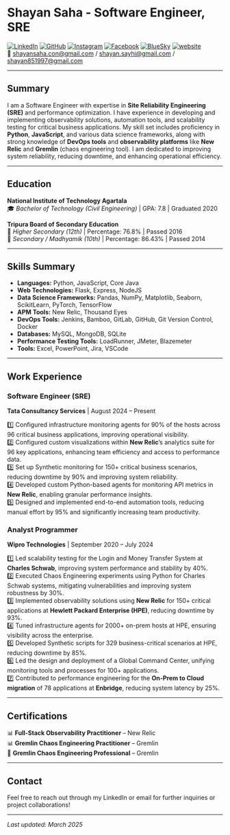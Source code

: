 # Shayan Saha - Software Engineer, SRE

[![LinkedIn](https://img.icons8.com/?size=25&id=13930&format=png&color=000000)](https://linkedin.com/in/shayansaha85) [![GitHub](https://img.icons8.com/?size=25&id=AZOZNnY73haj&format=png&color=000000)](https://github.com/shayansaha85) [![Instagram](https://img.icons8.com/?size=25&id=Xy10Jcu1L2Su&format=png&color=000000)](https://instagram.com/shayansaha85) [![Facebook](https://img.icons8.com/?size=25&id=uLWV5A9vXIPu&format=png&color=000000)](https://www.facebook.com/shayansaha85page/) [![BlueSky](https://img.icons8.com/?size=25&id=3ovMFy5JDSWq&format=png&color=000000)](https://bsky.app/profile/shayandev.bsky.social) [![website](https://img.icons8.com/?size=25&id=63807&format=png&color=000000)](https://brewnok.com)
<br>
📧 shayansaha.con@gmail.com / shayan.sayhi@gmail.com / shayan851997@gmail.com

---

## Summary

I am a Software Engineer with expertise in **Site Reliability Engineering (SRE)** and performance optimization. I have experience in developing and implementing observability solutions, automation tools, and scalability testing for critical business applications. My skill set includes proficiency in **Python**, **JavaScript**, and various data science frameworks, along with strong knowledge of **DevOps tools** and **observability platforms** like **New Relic** and **Gremlin** (chaos engineering tool). I am dedicated to improving system reliability, reducing downtime, and enhancing operational efficiency.

---

## Education

**National Institute of Technology Agartala**  
🎓 *Bachelor of Technology (Civil Engineering)* | GPA: 7.8 | Graduated 2020

**Tripura Board of Secondary Education**  
🏫 *Higher Secondary (12th)* | Percentage: 76.8% | Passed 2016  
🏫 *Secondary / Madhyamik (10th)* | Percentage: 86.43% | Passed 2014

---

## Skills Summary

- **Languages:** Python, JavaScript, Core Java
- **Web Technologies:** Flask, Express, NodeJS
- **Data Science Frameworks:** Pandas, NumPy, Matplotlib, Seaborn, ScikitLearn, PyTorch, TensorFlow
- **APM Tools:** New Relic, Thousand Eyes
- **DevOps Tools:** Jenkins, Bamboo, GitLab, GitHub, Git Version Control, Docker
- **Databases:** MySQL, MongoDB, SQLite
- **Performance Testing Tools:** LoadRunner, JMeter, Blazemeter
- **Tools:** Excel, PowerPoint, Jira, VSCode

---

## Work Experience

### Software Engineer (SRE)  
**Tata Consultancy Services** | August 2024 – Present

1️⃣ Configured infrastructure monitoring agents for 90% of the hosts across 96 critical business applications, improving operational visibility.<br>
2️⃣ Configured custom visualizations within **New Relic**’s analytics suite for 96 key applications, enhancing team efficiency and access to performance data.<br>
3️⃣ Set up Synthetic monitoring for 150+ critical business scenarios, reducing downtime by 90% and improving system reliability.<br>
4️⃣ Developed custom Python-based agents for monitoring API metrics in **New Relic**, enabling granular performance insights.<br>
5️⃣ Designed and implemented end-to-end automation tools, reducing manual effort by 95% and significantly increasing team productivity.<br>

### Analyst Programmer  
**Wipro Technologies** | September 2020 – July 2024

1️⃣ Led scalability testing for the Login and Money Transfer System at **Charles Schwab**, improving system performance and stability by 40%.<br>
2️⃣ Executed Chaos Engineering experiments using Python for Charles Schwab systems, mitigating vulnerabilities and improving system robustness by 30%.<br>
3️⃣ Implemented observability solutions using **New Relic** for 150+ critical applications at **Hewlett Packard Enterprise (HPE)**, reducing downtime by 93%.<br>
4️⃣ Tuned infrastructure agents for 2000+ on-prem hosts at HPE, ensuring visibility across the enterprise.<br>
5️⃣ Developed Synthetic scripts for 329 business-critical scenarios at HPE, reducing downtime by 85%.<br>
6️⃣ Led the design and deployment of a Global Command Center, unifying monitoring tools and processes for 100+ applications.<br>
7️⃣ Contributed to performance engineering for the **On-Prem to Cloud migration** of 78 applications at **Enbridge**, reducing system latency by 25%.<br>

---

## Certifications

📊 **Full-Stack Observability Practitioner** – New Relic <br>
📊 **Gremlin Chaos Engineering Practitioner** – Gremlin <br>
🐒 **Gremlin Chaos Engineering Professional** – Gremlin <br>

---

## Contact

Feel free to reach out through my LinkedIn or email for further inquiries or project collaborations!

---

*Last updated: March 2025*
